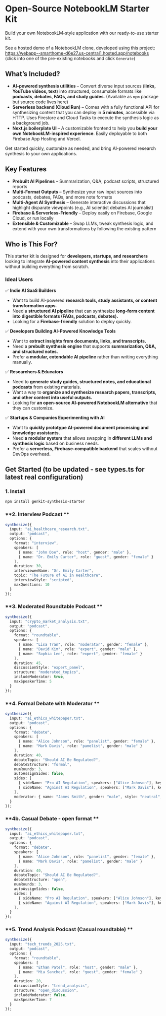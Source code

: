 # Open-Source NotebookLM Starter Kit  

Build your own NotebookLM-style application with our ready-to-use starter kit.

See a hosted demo of a NotebookLM clone, developed using this project: https://webapp--smarthome-d6e27.us-central1.hosted.app/notebooks (click into one of the pre-existing notebooks and click `Generate`)

## What’s Included?  
- **AI-powered synthesis utilities** – Convert diverse input sources (**links, YouTube videos, text**) into structured, consumable formats like **podcasts, debates, FAQs, and study guides**. (Available as `npm` package but source code lives here)
- **Serverless backend (Cloud Run)** – Comes with a fully functional API for synthesizing content that you can deploy in **5 minutes**, accessible via HTTP. Uses Firestore and Cloud Tasks to execute the synthesis logic as a background job.
- **Next.js boilerplate UI** – A customizable frontend to help you **build your own NotebookLM-inspired experience**. Easily deployable to both Firebase App Hosting and Vercel.

Get started quickly, customize as needed, and bring AI-powered research synthesis to your own applications.  

## Key Features  
- **Prebuilt AI Pipelines** – Summarization, Q&A, podcast scripts, structured reports  
- **Multi-Format Outputs** – Synthesize your raw input sources into podcasts, debates, FAQs, and more note formats  
- **Multi-Agent AI Synthesis** – Generate interactive discussions that highlight disparate viewpoints (e.g., AI scientist debates AI journalist)  
- **Firebase & Serverless-Friendly** – Deploy easily on Firebase, Google Cloud, or run locally  
- **Extensible & Customizable** – Swap LLMs, tweak synthesis logic, and extend with your own transformations by following the existing pattern

## Who is This For?  

This starter kit is designed for **developers, startups, and researchers** looking to integrate **AI-powered content synthesis** into their applications without building everything from scratch.  

### Ideal Users  

✅ **Indie AI SaaS Builders**  
- Want to build AI-powered **research tools, study assistants, or content transformation apps.**  
- Need a **structured AI pipeline** that can synthesize **long-form content into digestible formats (FAQs, podcasts, debates).**  
- Looking for a **Firebase-friendly** solution to deploy quickly.  

✅ **Developers Building AI-Powered Knowledge Tools**  
- Want to **extract insights from documents, links, and transcripts.**  
- Need a **prebuilt synthesis engine** that supports **summarization, Q&A, and structured notes.**  
- Prefer **a modular, extendable AI pipeline** rather than writing everything manually.  

✅ **Researchers & Educators**  
- Need to **generate study guides, structured notes, and educational podcasts** from existing materials.  
- Want a way to **organize and synthesize research papers, transcripts, and other content into useful outputs.**  
- Looking for **an open-source AI-powered NotebookLM alternative** that they can customize.  

✅ **Startups & Companies Experimenting with AI**  
- Want to **quickly prototype AI-powered document processing and knowledge assistants.**  
- Need **a modular system** that allows swapping in **different LLMs and synthesis logic** based on business needs.  
- Prefer a **serverless, Firebase-compatible backend** that scales without DevOps overhead.  

## Get Started (to be updated - see types.ts for latest real configuration)

### 1. Install  
```sh
npm install genkit-synthesis-starter
```

### **2. Interview Podcast **
```typescript
synthesize({
  input: "ai_healthcare_research.txt",
  output: "podcast",
  options: {
    format: "interview",
    speakers: [
      { name: "John Doe", role: "host", gender: "male" },
      { name: "Dr. Emily Carter", role: "guest", gender: "female" }
    ],
    duration: 30,
    intervieweeName: "Dr. Emily Carter",
    topic: "The Future of AI in Healthcare",
    interviewStyle: "scripted",
    maxQuestions: 10
  }
});
```

### **3. Moderated Roundtable Podcast **

```typescript
synthesize({
  input: "crypto_market_analysis.txt",
  output: "podcast",
  options: {
    format: "roundtable",
    speakers: [
      { name: "Lisa Tran", role: "moderator", gender: "female" },
      { name: "David Kim", role: "expert", gender: "male" },
      { name: "Sophia Lee", role: "expert", gender: "female" }
    ],
    duration: 45,
    discussionStyle: "expert_panel",
    structure: "moderated_topics",
    includeModerator: true,
    maxSpeakerTime: 5
  }
});
```

### **4. Formal Debate with Moderator **
```typescript
synthesize({
  input: "ai_ethics_whitepaper.txt",
  output: "podcast",
  options: {
    format: "debate",
    speakers: [
      { name: "Alice Johnson", role: "panelist", gender: "female" },
      { name: "Mark Davis", role: "panelist", gender: "male" }
    ],
    duration: 40,
    debateTopic: "Should AI Be Regulated?",
    debateStructure: "formal",
    numRounds: 3,
    autoAssignSides: false,
    sides: [
      { sideName: "Pro AI Regulation", speakers: ["Alice Johnson"], keyPoints: ["Ethical concerns", "Bias risks"] },
      { sideName: "Against AI Regulation", speakers: ["Mark Davis"], keyPoints: ["Innovation freedom", "Economic growth"] }
    ],
    moderator: { name: "James Smith", gender: "male", style: "neutral", openingRemarks: true }
  }
});
```

### **4b. Casual Debate - open format **

```typescript
synthesize({
  input: "ai_ethics_whitepaper.txt",
  output: "podcast",
  options: {
    format: "debate",
    speakers: [
      { name: "Alice Johnson", role: "panelist", gender: "female" },
      { name: "Mark Davis", role: "panelist", gender: "male" }
    ],
    duration: 40,
    debateTopic: "Should AI Be Regulated?",
    debateStructure: "open",
    numRounds: 3,
    autoAssignSides: false,
    sides: [
      { sideName: "Pro AI Regulation", speakers: ["Alice Johnson"], keyPoints: ["Ethical concerns", "Bias risks"] },
      { sideName: "Against AI Regulation", speakers: ["Mark Davis"], keyPoints: ["Innovation freedom", "Economic growth"] }
    ],
  }
});
```

### **5. Trend Analysis Podcast (Casual roundtable) **
```typescript
synthesize({
  input: "tech_trends_2025.txt",
  output: "podcast",
  options: {
    format: "roundtable",
    speakers: [
      { name: "Ethan Patel", role: "host", gender: "male" },
      { name: "Mia Sanchez", role: "guest", gender: "female" }
    ],
    duration: 20,
    discussionStyle: "trend_analysis",
    structure: "open_discussion",
    includeModerator: false,
    maxSpeakerTime: 7
  }
});
```
